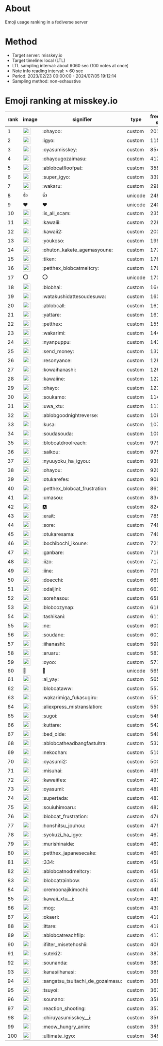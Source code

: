 # About
Emoji usage ranking in a fediverse server

# Method
- Target server: misskey.io
- Target timeline: local (LTL)
- LTL sampling interval: about 6060 sec (100 notes at once)
- Note info reading interval: > 60 sec
- Period: 2023/02/23 00:00:00 - 2024/07/05 19:12:14 
- Sampling method: non-exhaustive

# Emoji ranking at misskey.io

|rank|image|signifier|type|frequency score|
|----|----|----|----|----|
|1|<img height="24" src="https://misskey.io/emoji/ohayoo.webp">|:ohayoo:|custom|201655|
|2|<img height="24" src="https://misskey.io/emoji/igyo.webp">|:igyo:|custom|115082|
|3|<img height="24" src="https://misskey.io/emoji/oyasumisskey.webp">|:oyasumisskey:|custom|85418|
|4|<img height="24" src="https://misskey.io/emoji/ohayougozaimasu.webp">|:ohayougozaimasu:|custom|41751|
|5|<img height="24" src="https://misskey.io/emoji/ablobcatfloofpat.webp">|:ablobcatfloofpat:|custom|35821|
|6|<img height="24" src="https://misskey.io/emoji/super_igyo.webp">|:super_igyo:|custom|33970|
|7|<img height="24" src="https://misskey.io/emoji/wakaru.webp">|:wakaru:|custom|29824|
|8|👍|👍|unicode|24839|
|9|❤|❤|unicode|24081|
|10|<img height="24" src="https://misskey.io/emoji/is_all_scam.webp">|:is_all_scam:|custom|23568|
|11|<img height="24" src="https://misskey.io/emoji/kawaiii.webp">|:kawaiii:|custom|22830|
|12|<img height="24" src="https://misskey.io/emoji/kawaii2.webp">|:kawaii2:|custom|20370|
|13|<img height="24" src="https://misskey.io/emoji/youkoso.webp">|:youkoso:|custom|19992|
|14|<img height="24" src="https://misskey.io/emoji/ohuton_kakete_agemasyoune.webp">|:ohuton_kakete_agemasyoune:|custom|17782|
|15|<img height="24" src="https://misskey.io/emoji/tiken.webp">|:tiken:|custom|17617|
|16|<img height="24" src="https://misskey.io/emoji/petthex_blobcatmeltcry.webp">|:petthex_blobcatmeltcry:|custom|17608|
|17|⭕|⭕|unicode|17396|
|18|<img height="24" src="https://misskey.io/emoji/blobhai.webp">|:blobhai:|custom|16432|
|19|<img height="24" src="https://misskey.io/emoji/watakushidattesoudesuwa.webp">|:watakushidattesoudesuwa:|custom|16389|
|20|<img height="24" src="https://misskey.io/emoji/ablobcall.webp">|:ablobcall:|custom|16194|
|21|<img height="24" src="https://misskey.io/emoji/yattare.webp">|:yattare:|custom|16128|
|22|<img height="24" src="https://misskey.io/emoji/petthex.webp">|:petthex:|custom|15518|
|23|<img height="24" src="https://misskey.io/emoji/wakarimi.webp">|:wakarimi:|custom|14427|
|24|<img height="24" src="https://misskey.io/emoji/nyanpuppu.webp">|:nyanpuppu:|custom|14381|
|25|<img height="24" src="https://misskey.io/emoji/send_money.webp">|:send_money:|custom|13299|
|26|<img height="24" src="https://misskey.io/emoji/resonyance.webp">|:resonyance:|custom|12821|
|27|<img height="24" src="https://misskey.io/emoji/kowaihanashi.webp">|:kowaihanashi:|custom|12607|
|28|<img height="24" src="https://misskey.io/emoji/kawaiine.webp">|:kawaiine:|custom|12245|
|29|<img height="24" src="https://misskey.io/emoji/ohayo.webp">|:ohayo:|custom|12131|
|30|<img height="24" src="https://misskey.io/emoji/soukamo.webp">|:soukamo:|custom|11444|
|31|<img height="24" src="https://misskey.io/emoji/uwa_xtu.webp">|:uwa_xtu:|custom|11151|
|32|<img height="24" src="https://misskey.io/emoji/ablobgoodnightreverse.webp">|:ablobgoodnightreverse:|custom|10923|
|33|<img height="24" src="https://misskey.io/emoji/kusa.webp">|:kusa:|custom|10782|
|34|<img height="24" src="https://misskey.io/emoji/soudasouda.webp">|:soudasouda:|custom|10058|
|35|<img height="24" src="https://misskey.io/emoji/blobcatdroolreach.webp">|:blobcatdroolreach:|custom|9798|
|36|<img height="24" src="https://misskey.io/emoji/saikou.webp">|:saikou:|custom|9753|
|37|<img height="24" src="https://misskey.io/emoji/nyuuyoku_ha_igyou.webp">|:nyuuyoku_ha_igyou:|custom|9364|
|38|<img height="24" src="https://misskey.io/emoji/ohayou.webp">|:ohayou:|custom|9204|
|39|<img height="24" src="https://misskey.io/emoji/otukarefes.webp">|:otukarefes:|custom|9065|
|40|<img height="24" src="https://misskey.io/emoji/petthex_blobcat_frustration.webp">|:petthex_blobcat_frustration:|custom|8613|
|41|<img height="24" src="https://misskey.io/emoji/umasou.webp">|:umasou:|custom|8347|
|42|<img height="24" src="https://misskey.io/emoji/a.webp">|:a:|custom|8240|
|43|<img height="24" src="https://misskey.io/emoji/erait.webp">|:erait:|custom|7856|
|44|<img height="24" src="https://misskey.io/emoji/sore.webp">|:sore:|custom|7487|
|45|<img height="24" src="https://misskey.io/emoji/otukaresama.webp">|:otukaresama:|custom|7402|
|46|<img height="24" src="https://misskey.io/emoji/bochibochi_ikoune.webp">|:bochibochi_ikoune:|custom|7218|
|47|<img height="24" src="https://misskey.io/emoji/ganbare.webp">|:ganbare:|custom|7193|
|48|<img height="24" src="https://misskey.io/emoji/iizo.webp">|:iizo:|custom|7175|
|49|<img height="24" src="https://misskey.io/emoji/iine.webp">|:iine:|custom|7093|
|50|<img height="24" src="https://misskey.io/emoji/doecchi.webp">|:doecchi:|custom|6698|
|51|<img height="24" src="https://misskey.io/emoji/odaijini.webp">|:odaijini:|custom|6616|
|52|<img height="24" src="https://misskey.io/emoji/sorehasou.webp">|:sorehasou:|custom|6580|
|53|<img height="24" src="https://misskey.io/emoji/blobcozynap.webp">|:blobcozynap:|custom|6180|
|54|<img height="24" src="https://misskey.io/emoji/tashikani.webp">|:tashikani:|custom|6115|
|55|<img height="24" src="https://misskey.io/emoji/ne.webp">|:ne:|custom|6033|
|56|<img height="24" src="https://misskey.io/emoji/soudane.webp">|:soudane:|custom|6010|
|57|<img height="24" src="https://misskey.io/emoji/iihanashi.webp">|:iihanashi:|custom|5903|
|58|<img height="24" src="https://misskey.io/emoji/aruaru.webp">|:aruaru:|custom|5813|
|59|<img height="24" src="https://misskey.io/emoji/oyoo.webp">|:oyoo:|custom|5717|
|60|🎉|🎉|unicode|5659|
|61|<img height="24" src="https://misskey.io/emoji/ai_yay.webp">|:ai_yay:|custom|5654|
|62|<img height="24" src="https://misskey.io/emoji/blobcataww.webp">|:blobcataww:|custom|5577|
|63|<img height="24" src="https://misskey.io/emoji/wakarimiga_fukasugiru.webp">|:wakarimiga_fukasugiru:|custom|5512|
|64|<img height="24" src="https://misskey.io/emoji/aliexpress_mistranslation.webp">|:aliexpress_mistranslation:|custom|5504|
|65|<img height="24" src="https://misskey.io/emoji/sugoi.webp">|:sugoi:|custom|5464|
|66|<img height="24" src="https://misskey.io/emoji/kuttare.webp">|:kuttare:|custom|5427|
|67|<img height="24" src="https://misskey.io/emoji/bed_oide.webp">|:bed_oide:|custom|5406|
|68|<img height="24" src="https://misskey.io/emoji/ablobcatheadbangfastultra.webp">|:ablobcatheadbangfastultra:|custom|5322|
|69|<img height="24" src="https://misskey.io/emoji/nekochan.webp">|:nekochan:|custom|5108|
|70|<img height="24" src="https://misskey.io/emoji/oyasumi2.webp">|:oyasumi2:|custom|5006|
|71|<img height="24" src="https://misskey.io/emoji/misuhai.webp">|:misuhai:|custom|4951|
|72|<img height="24" src="https://misskey.io/emoji/kawaiifes.webp">|:kawaiifes:|custom|4919|
|73|<img height="24" src="https://misskey.io/emoji/oyasumi.webp">|:oyasumi:|custom|4899|
|74|<img height="24" src="https://misskey.io/emoji/supertada.webp">|:supertada:|custom|4878|
|75|<img height="24" src="https://misskey.io/emoji/souiuhimoaru.webp">|:souiuhimoaru:|custom|4826|
|76|<img height="24" src="https://misskey.io/emoji/blobcat_frustration.webp">|:blobcat_frustration:|custom|4766|
|77|<img height="24" src="https://misskey.io/emoji/honshitsu_jouhou.webp">|:honshitsu_jouhou:|custom|4756|
|78|<img height="24" src="https://misskey.io/emoji/syokuzi_ha_igyo.webp">|:syokuzi_ha_igyo:|custom|4678|
|79|<img height="24" src="https://misskey.io/emoji/murishinaide.webp">|:murishinaide:|custom|4631|
|80|<img height="24" src="https://misskey.io/emoji/petthex_japanesecake.webp">|:petthex_japanesecake:|custom|4605|
|81|<img height="24" src="https://misskey.io/emoji/334.webp">|:334:|custom|4564|
|82|<img height="24" src="https://misskey.io/emoji/ablobcatnodmeltcry.webp">|:ablobcatnodmeltcry:|custom|4560|
|83|<img height="24" src="https://misskey.io/emoji/blobcatrainbow.webp">|:blobcatrainbow:|custom|4536|
|84|<img height="24" src="https://misskey.io/emoji/oremoonajikimochi.webp">|:oremoonajikimochi:|custom|4450|
|85|<img height="24" src="https://misskey.io/emoji/kawaii_xtu__i.webp">|:kawaii_xtu__i:|custom|4333|
|86|<img height="24" src="https://misskey.io/emoji/mog.webp">|:mog:|custom|4306|
|87|<img height="24" src="https://misskey.io/emoji/okaeri.webp">|:okaeri:|custom|4196|
|88|<img height="24" src="https://misskey.io/emoji/ittare.webp">|:ittare:|custom|4191|
|89|<img height="24" src="https://misskey.io/emoji/ablobcatreachflip.webp">|:ablobcatreachflip:|custom|4176|
|90|<img height="24" src="https://misskey.io/emoji/ifilter_misetehoshii.webp">|:ifilter_misetehoshii:|custom|4085|
|91|<img height="24" src="https://misskey.io/emoji/suteki2.webp">|:suteki2:|custom|3874|
|92|<img height="24" src="https://misskey.io/emoji/sounanda.webp">|:sounanda:|custom|3831|
|93|<img height="24" src="https://misskey.io/emoji/kanasiihanasi.webp">|:kanasiihanasi:|custom|3685|
|94|<img height="24" src="https://misskey.io/emoji/sangatsu_tsuitachi_de_gozaimasu.webp">|:sangatsu_tsuitachi_de_gozaimasu:|custom|3685|
|95|<img height="24" src="https://misskey.io/emoji/tsuyoi.webp">|:tsuyoi:|custom|3678|
|96|<img height="24" src="https://misskey.io/emoji/sounano.webp">|:sounano:|custom|3585|
|97|<img height="24" src="https://misskey.io/emoji/reaction_shooting.webp">|:reaction_shooting:|custom|3576|
|98|<img height="24" src="https://misskey.io/emoji/ohiruyasumisskey__i.webp">|:ohiruyasumisskey__i:|custom|3562|
|99|<img height="24" src="https://misskey.io/emoji/meow_hungry_anim.webp">|:meow_hungry_anim:|custom|3559|
|100|<img height="24" src="https://misskey.io/emoji/ultimate_igyo.webp">|:ultimate_igyo:|custom|3481|
